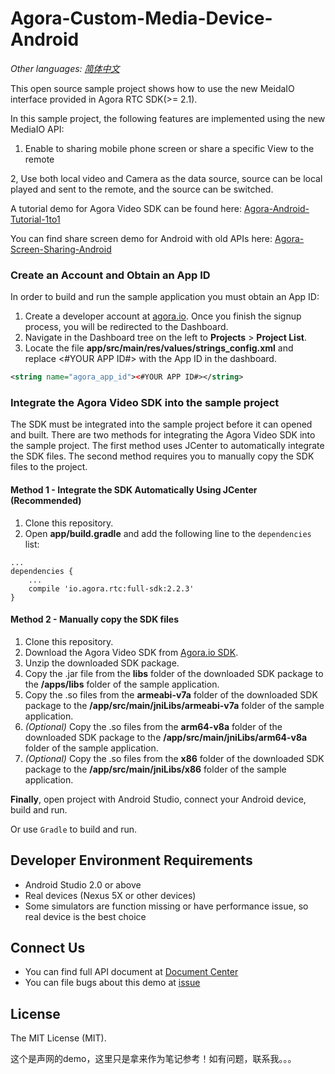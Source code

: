 # Agora-Custom-Media-Device-Android

*Other languages: [简体中文](README.zh.md)*

This open source sample project shows how to use the new MeidaIO interface provided in Agora RTC SDK(>= 2.1).

In this sample project, the following features are implemented using the new MediaIO API:

1. Enable to sharing mobile phone screen or share a specific View to the remote

2, Use both local video and Camera as the data source, source can be local played and sent to the remote, and the source can be switched.

A tutorial demo for Agora Video SDK can be found here: [Agora-Android-Tutorial-1to1](https://github.com/AgoraIO/Basic-Video-Call/tree/master/One-to-One-Video/Agora-Android-Tutorial-1to1)

You can find share screen demo for Android with old APIs here: [Agora-Screen-Sharing-Android](https://github.com/AgoraIO/Advanced-Video/tree/master/Screensharing/Agora-Screen-Sharing-Android)

### Create an Account and Obtain an App ID
In order to build and run the sample application you must obtain an App ID: 

1. Create a developer account at [agora.io](https://dashboard.agora.io/signin/). Once you finish the signup process, you will be redirected to the Dashboard.
2. Navigate in the Dashboard tree on the left to **Projects** > **Project List**.
3. Locate the file **app/src/main/res/values/strings_config.xml** and replace <#YOUR APP ID#> with the App ID in the dashboard.

```xml
<string name="agora_app_id"><#YOUR APP ID#></string>
```


### Integrate the Agora Video SDK into the sample project
The SDK must be integrated into the sample project before it can opened and built. There are two methods for integrating the Agora Video SDK into the sample project. The first method uses JCenter to automatically integrate the SDK files. The second method requires you to manually copy the SDK files to the project.

#### Method 1 - Integrate the SDK Automatically Using JCenter (Recommended)

1. Clone this repository.
2. Open **app/build.gradle** and add the following line to the `dependencies` list:

```
...
dependencies {
    ...
    compile 'io.agora.rtc:full-sdk:2.2.3' 
}
```

#### Method 2 - Manually copy the SDK files

1. Clone this repository.
2. Download the Agora Video SDK from [Agora.io SDK](https://docs.agora.io/en/Agora%20Platform/downloads).
3. Unzip the downloaded SDK package.
4. Copy the .jar file from the **libs** folder of the downloaded SDK package to the **/apps/libs** folder of the sample application.
5. Copy the .so files from the **armeabi-v7a** folder of the downloaded SDK package to the **/app/src/main/jniLibs/armeabi-v7a** folder of the sample application.
6. *(Optional)* Copy the .so files from the **arm64-v8a** folder of the downloaded SDK package to the **/app/src/main/jniLibs/arm64-v8a** folder of the sample application.
7. *(Optional)* Copy the .so files from the **x86** folder of the downloaded SDK package to the **/app/src/main/jniLibs/x86** folder of the sample application.

**Finally**, open project with Android Studio, connect your Android device, build and run.

Or use `Gradle` to build and run.

## Developer Environment Requirements
- Android Studio 2.0 or above
- Real devices (Nexus 5X or other devices)
- Some simulators are function missing or have performance issue, so real device is the best choice

## Connect Us

- You can find full API document at [Document Center](https://docs.agora.io/en/)
- You can file bugs about this demo at [issue](https://github.com/AgoraIO/Advanced-Video/issues)

## License

The MIT License (MIT).

这个是声网的demo，这里只是拿来作为笔记参考！如有问题，联系我。。。
